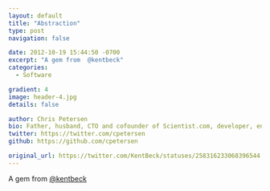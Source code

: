 ```yaml
---
layout: default
title: "Abstraction"
type: post
navigation: false

date: 2012-10-19 15:44:50 -0700
excerpt: "A gem from  @kentbeck"
categories:
  - Software

gradient: 4
image: header-4.jpg
details: false

author: Chris Petersen
bio: Father, husband, CTO and cofounder of Scientist.com, developer, entrepreneur and technologist.
twitter: https://twitter.com/cpetersen
github: https://github.com/cpetersen

original_url: https://twitter.com/KentBeck/statuses/258316233068396544
---
```



A gem from  [@kentbeck](http://www.twitter.com/kentbeck) 

